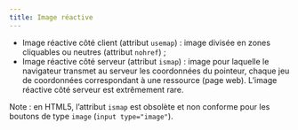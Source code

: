 ```yaml
---
title: Image réactive 
---
```


* Image réactive côté client (attribut `usemap`) : image divisée en zones cliquables ou neutres (attribut `nohref`) ; 
* Image réactive côté serveur (attribut `ismap`) : image pour laquelle le navigateur transmet au serveur les coordonnées du pointeur, chaque jeu de coordonnées correspondant à une ressource (page web). L’image réactive côté serveur est extrêmement rare. 

Note : en HTML5, l’attribut `ismap` est obsolète et non conforme pour les
boutons de type `image` (`input type="image"`).


